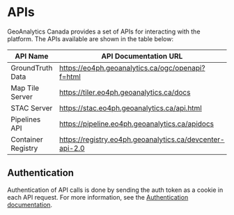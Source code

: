 # APIs

GeoAnalytics Canada provides a set of APIs for interacting with the platform. The APIs available are shown in the table below:


| API Name | API Documentation URL |
| --- | --- |
| GroundTruth Data | https://eo4ph.geoanalytics.ca/ogc/openapi?f=html |
| Map Tile Server | https://tiler.eo4ph.geoanalytics.ca/docs  |
| STAC Server | https://stac.eo4ph.geoanalytics.ca/api.html |
| Pipelines API | https://pipeline.eo4ph.geoanalytics.ca/apidocs |
| Container Registry | https://registry.eo4ph.geoanalytics.ca/devcenter-api-2.0 |


## Authentication

Authentication of API calls is done by sending the auth token as a cookie in each API request. For more information, see the [Authentication documentation](https://docs.geoanalytics.ca/1_getting_started/04-authentication.html#3.-Systems-Accessible-with-API-Token).





